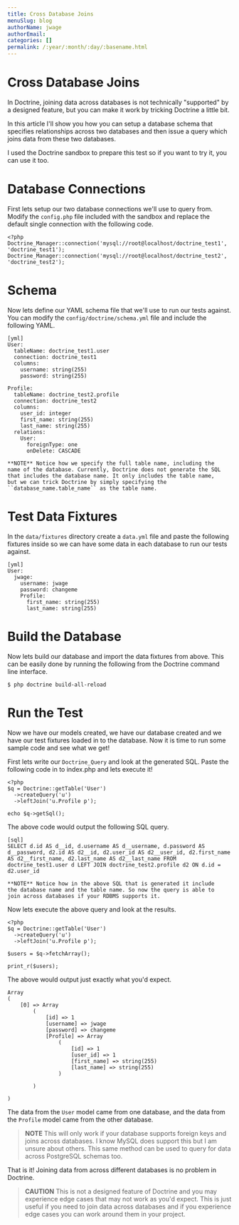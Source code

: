```yaml
---
title: Cross Database Joins
menuSlug: blog
authorName: jwage 
authorEmail: 
categories: []
permalink: /:year/:month/:day/:basename.html
---
```

Cross Database Joins
====================

In Doctrine, joining data across databases is not technically
"supported" by a designed feature, but you can make it work by tricking
Doctrine a little bit.

In this article I'll show you how you can setup a database schema that
specifies relationships across two databases and then issue a query
which joins data from these two databases.

I used the Doctrine sandbox to prepare this test so if you want to try
it, you can use it too.

Database Connections
====================

First lets setup our two database connections we'll use to query from.
Modify the `config.php` file included with the sandbox and replace the
default single connection with the following code.

~~~~ {.sourceCode .php}
<?php
Doctrine_Manager::connection('mysql://root@localhost/doctrine_test1', 'doctrine_test1');
Doctrine_Manager::connection('mysql://root@localhost/doctrine_test2', 'doctrine_test2');
~~~~

Schema
======

Now lets define our YAML schema file that we'll use to run our tests
against. You can modify the `config/doctrine/schema.yml` file and
include the following YAML.

    [yml]
    User:
      tableName: doctrine_test1.user
      connection: doctrine_test1
      columns:
        username: string(255)
        password: string(255)

    Profile:
      tableName: doctrine_test2.profile
      connection: doctrine_test2
      columns:
        user_id: integer
        first_name: string(255)
        last_name: string(255)
      relations:
        User:
          foreignType: one
          onDelete: CASCADE

    **NOTE** Notice how we specify the full table name, including the
    name of the database. Currently, Doctrine does not generate the SQL
    that includes the database name. It only includes the table name,
    but we can trick Doctrine by simply specifying the
    ``database_name.table_name`` as the table name.

Test Data Fixtures
==================

In the `data/fixtures` directory create a `data.yml` file and paste the
following fixtures inside so we can have some data in each database to
run our tests against.

    [yml]
    User:
      jwage:
        username: jwage
        password: changeme
        Profile:
          first_name: string(255)
          last_name: string(255)

Build the Database
==================

Now lets build our database and import the data fixtures from above.
This can be easily done by running the following from the Doctrine
command line interface.

    $ php doctrine build-all-reload

Run the Test
============

Now we have our models created, we have our database created and we have
our test fixtures loaded in to the database. Now it is time to run some
sample code and see what we get!

First lets write our `Doctrine_Query` and look at the generated SQL.
Paste the following code in to index.php and lets execute it!

~~~~ {.sourceCode .php}
<?php
$q = Doctrine::getTable('User')
  ->createQuery('u')
  ->leftJoin('u.Profile p');

echo $q->getSql();
~~~~

The above code would output the following SQL query.

    [sql]
    SELECT d.id AS d__id, d.username AS d__username, d.password AS d__password, d2.id AS d2__id, d2.user_id AS d2__user_id, d2.first_name AS d2__first_name, d2.last_name AS d2__last_name FROM doctrine_test1.user d LEFT JOIN doctrine_test2.profile d2 ON d.id = d2.user_id

    **NOTE** Notice how in the above SQL that is generated it include
    the database name and the table name. So now the query is able to
    join across databases if your RDBMS supports it.

Now lets execute the above query and look at the results.

~~~~ {.sourceCode .php}
<?php
$q = Doctrine::getTable('User')
  ->createQuery('u')
  ->leftJoin('u.Profile p');

$users = $q->fetchArray();

print_r($users);
~~~~

The above would output just exactly what you'd expect.

    Array
    (
        [0] => Array
            (
                [id] => 1
                [username] => jwage
                [password] => changeme
                [Profile] => Array
                    (
                        [id] => 1
                        [user_id] => 1
                        [first_name] => string(255)
                        [last_name] => string(255)
                    )

            )

    )

The data from the `User` model came from one database, and the data from
the `Profile` model came from the other database.

> **NOTE** This will only work if your database supports foreign keys
> and joins across databases. I know MySQL does support this but I am
> unsure about others. This same method can be used to query for data
> across PostgreSQL schemas too.

That is it! Joining data from across different databases is no problem
in Doctrine.

> **CAUTION** This is not a designed feature of Doctrine and you may
> experience edge cases that may not work as you'd expect. This is just
> useful if you need to join data across databases and if you experience
> edge cases you can work around them in your project.
